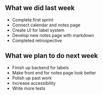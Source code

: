 ## What we did last week

- Complete first sprint
- Connect calendar and notes page
- Create UI for label system
- Develop new notes page with markdown
- Completed retrospective

## What we plan to do next week

- Finish up backend for labels
- Make front end for notes page look better
- Polish up past work
- Increase accessibility
- Write more tests
